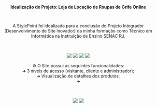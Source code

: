 <div align="center">
  <p><strong>Idealização do Projeto: Loja de Locação de Roupas de Grife Online</strong></p>
  <br>
  <p>A StylePoint foi idealizada para a conclusão do Projeto Integrador (Desenvolvimento de Site Inovador) da minha formação como Técnico em Informática na Instituição    de Ensino SENAC RJ.</p>
  <br>
  
  <br>
  <img src="https://img.shields.io/badge/HTML5-E34F26?style=for-the-badge&logo=html5&logoColor=white" />
  <img src="https://img.shields.io/badge/CSS3-1572B6?style=for-the-badge&logo=css3&logoColor=white"/>
  <img src="https://img.shields.io/badge/Bootstrap-563D7C?style=for-the-badge&logo=bootstrap&logoColor=white"/>
  <img src="https://img.shields.io/badge/PHP-777BB4?style=for-the-badge&logo=php&logoColor=white"/>
  <br>
  
  ⚙️ O Site possui as seguintes funcionalidades:
  <br>
  ➜ 3 níveis de acesso (visitante, cliente e administrador);
  <br>
  ➜ Visualização de detalhes dos produtos;
  <br>
  ➜ 
  
  <br><br>
  <img src="https://user-images.githubusercontent.com/92002985/205776396-e08eac50-1335-42d8-b509-f4d68c6c257d.png" />
  <img src="https://user-images.githubusercontent.com/92002985/205776683-81557a13-3426-4714-8a0c-6d3ac81d1806.png"/>

</div>
